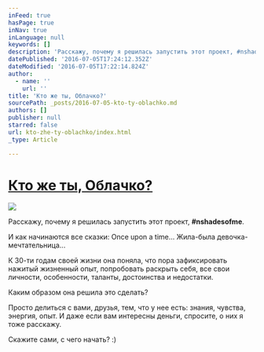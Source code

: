 ```yaml
---
inFeed: true
hasPage: true
inNav: true
inLanguage: null
keywords: []
description: 'Расскажу, почему я решилась запустить этот проект, #nshadesofme.'
datePublished: '2016-07-05T17:24:12.352Z'
dateModified: '2016-07-05T17:22:14.824Z'
author:
  - name: ''
    url: ''
title: 'Кто же ты, Облачко?'
sourcePath: _posts/2016-07-05-kto-ty-oblachko.md
authors: []
publisher: null
starred: false
url: kto-zhe-ty-oblachko/index.html
_type: Article

---
```

# [Кто же ты, Облачко?][0]
![](https://the-grid-user-content.s3-us-west-2.amazonaws.com/9ea9d5d2-4dd2-4cac-bda8-96fdbb7afcee.jpg)

Расскажу, почему я решилась запустить этот проект, **\#nshadesofme**.

И как начинаются все сказки: Once upon a time... Жила-была девочка-мечтательница...

К 30-ти годам своей жизни она поняла, что пора зафиксировать нажитый жизненный опыт, попробовать раскрыть себя, все свои личности, особенности, таланты, достоинства и недостатки.

Каким образом она решила это сделать?

Просто делиться с вами, друзья, тем, что у нее есть: знания, чувства, энергия, опыт. И даже если вам интересны деньги, спросите, о них я тоже расскажу.

Cкажите сами, с чего начать? :)

[0]: null